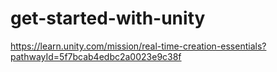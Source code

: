 # get-started-with-unity
https://learn.unity.com/mission/real-time-creation-essentials?pathwayId=5f7bcab4edbc2a0023e9c38f

